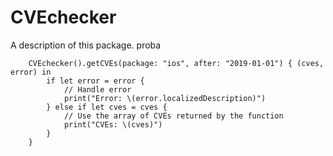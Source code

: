 # CVEchecker

A description of this package.
proba


        CVEchecker().getCVEs(package: "ios", after: "2019-01-01") { (cves, error) in
            if let error = error {
                // Handle error
                print("Error: \(error.localizedDescription)")
            } else if let cves = cves {
                // Use the array of CVEs returned by the function
                print("CVEs: \(cves)")
            }
        }
